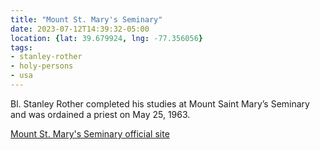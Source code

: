 ```yaml
---
title: "Mount St. Mary's Seminary"
date: 2023-07-12T14:39:32-05:00
location: {lat: 39.679924, lng: -77.356056}
tags:
- stanley-rother
- holy-persons
- usa
---
```


Bl. Stanley Rother completed his studies at Mount Saint Mary’s Seminary and was ordained a priest on May 25, 1963.

[Mount St. Mary's Seminary official site](https://seminary.msmary.edu/)
